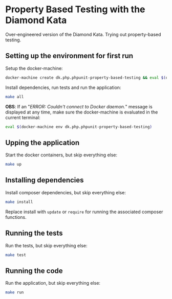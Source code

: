 # Property Based Testing with the Diamond Kata

Over-engineered version of the Diamond Kata. Trying out property-based testing.

## Setting up the environment for first run

Setup the docker-machine:
```bash
docker-machine create dk.php.phpunit-property-based-testing && eval $(docker-machine env dk.php.phpunit-property-based-testing)
```

Install dependencies, run tests and run the application:
```bash
make all
```

**OBS**: If an "_ERROR: Couldn't connect to Docker daemon._" message is displayed at any time, make sure the docker-machine is evaluated in the current terminal:
```bash
eval $(docker-machine env dk.php.phpunit-property-based-testing)
```

## Upping the application

Start the docker containers, but skip everything else:
```bash
make up
```

## Installing dependencies

Install composer dependencies, but skip everything else:
```bash
make install
```

Replace install with `update` or `require` for running the associated composer functions.

## Running the tests

Run the tests, but skip everything else:
```bash
make test
```

## Running the code

Run the application, but skip everything else:
```bash
make run
```
